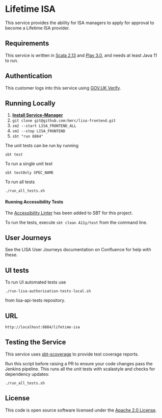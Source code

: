 # Lifetime ISA

This service provides the ability for ISA managers to apply for approval to become a Lifetime ISA provider.

## Requirements

This service is written in [Scala 2.13](http://www.scala-lang.org/) and [Play 3.0](http://playframework.com/), and needs at least Java 11 to run.

## Authentication

This customer logs into this service using [GOV.UK Verify](https://www.gov.uk/government/publications/introducing-govuk-verify/introducing-govuk-verify).

## Running Locally

1. **[Install Service-Manager](https://github.com/hmrc/sm2)**
2. `git clone git@github.com:hmrc/lisa-frontend.git`
3. `sm2 --start LISA_FRONTEND_ALL`
4. `sm2 --stop LISA_FRONTEND`
5. `sbt "run 8884"`

The unit tests can be run by running
```
sbt test
```

To run a single unit test
```
sbt testOnly SPEC_NAME
```

To run all tests
```
./run_all_tests.sh
```

#### Running Accessibility Tests

The [Accessibility Linter](https://github.com/hmrc/sbt-accessibility-linter) has been added to SBT for this project.

To run the tests, execute `sbt clean A11y/test` from the command line.

## User Journeys

See the LISA User Journeys documentation on Confluence for help with these.

## UI tests

To run UI automated tests use 
```
./run-lisa-authorisation-tests-local.sh 
```
from lisa-api-tests repository.

## URL

`http://localhost:8884/lifetime-isa`

## Testing the Service

This service uses [sbt-scoverage](https://github.com/scoverage/sbt-scoverage) to provide test coverage reports.

Run this script before raising a PR to ensure your code changes pass the Jenkins pipeline. This runs all the unit tests with scalastyle and checks for dependency updates:

```
./run_all_tests.sh
```

## License

This code is open source software licensed under the [Apache 2.0 License]("http://www.apache.org/licenses/LICENSE-2.0.html").
